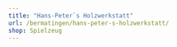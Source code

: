 ```yaml
---
title: "Hans-Peter`s Holzwerkstatt"
url: /bermatingen/hans-peter-s-holzwerkstatt/
shop: Spielzeug
---
```

